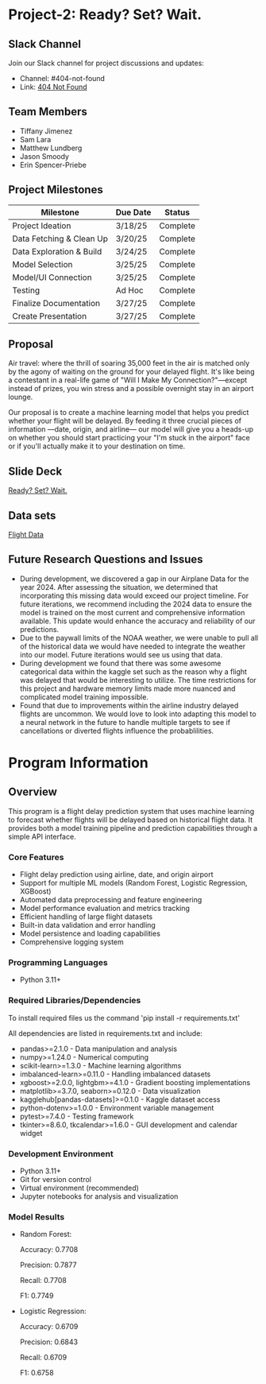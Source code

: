 # Project-2: Ready? Set? Wait.
## Slack Channel
Join our Slack channel for project discussions and updates:
- Channel: #404-not-found
- Link: [404 Not Found](https://aiptwestnovem-cki2893.slack.com/archives/C089LSTUQER)

## Team Members
- Tiffany Jimenez
- Sam Lara
- Matthew Lundberg
- Jason Smoody
- Erin Spencer-Priebe 
 
 ## Project Milestones

| Milestone | Due Date | Status |
|----------|----------|----------|
| Project Ideation | 3/18/25 | Complete |
| Data Fetching & Clean Up | 3/20/25 | Complete |
| Data Exploration & Build | 3/24/25 | Complete |
| Model Selection | 3/25/25 | Complete |
| Model/UI Connection | 3/25/25 | Complete |
| Testing | Ad Hoc | Complete |
| Finalize Documentation | 3/27/25 | Complete |
| Create Presentation | 3/27/25 | Complete |

## Proposal
Air travel: where the thrill of soaring 35,000 feet in the air is matched only by the agony of waiting on the ground for your delayed flight. It's like being a contestant in a real-life game of "Will I Make My Connection?"—except instead of prizes, you win stress and a possible overnight stay in an airport lounge.

Our proposal is to create a machine learning model that helps you predict whether your flight will be delayed. By feeding it three crucial pieces of information —date, origin, and airline— our model will give you a heads-up on whether you should start practicing your "I'm stuck in the airport" face or if you'll actually make it to your destination on time.

## Slide Deck
[Ready? Set? Wait.](https://docs.google.com/presentation/d/1pJ8xgxxK05_RRqku2S9UNKVRdpPeZABSz4UzP7nNt7k/edit?usp=sharing)

## Data sets
[Flight Data](https://www.kaggle.com/datasets/patrickzel/flight-delay-and-cancellation-dataset-2019-2023)

## Future Research Questions and Issues
- During development, we discovered a gap in our Airplane Data for the year 2024. After assessing the situation, we determined that incorporating this missing data would exceed our project timeline. For future iterations, we recommend including the 2024 data to ensure the model is trained on the most current and comprehensive information available. This update would enhance the accuracy and reliability of our predictions.
- Due to the paywall limits of the NOAA weather, we were unable to pull all of the historical data we would have needed to integrate the weather into our model. Future iterations would see us using that data.
- During development we found that there was some awesome categorical data within the kaggle set such as the reason why a flight was delayed that would be interesting to utilize. The time restrictions for this project and hardware memory limits made more nuanced and complicated model training impossible.
- Found that due to improvements within the airline industry delayed flights are uncommon. We would love to look into adapting this model to a neural network in the future to handle multiple targets to see if cancellations or diverted flights influence the probablilities.

# Program Information

## Overview
This program is a flight delay prediction system that uses machine learning to forecast whether flights will be delayed based on historical flight data. It provides both a model training pipeline and prediction capabilities through a simple API interface.

### Core Features
- Flight delay prediction using airline, date, and origin airport
- Support for multiple ML models (Random Forest, Logistic Regression, XGBoost)
- Automated data preprocessing and feature engineering
- Model performance evaluation and metrics tracking
- Efficient handling of large flight datasets
- Built-in data validation and error handling
- Model persistence and loading capabilities
- Comprehensive logging system

### Programming Languages
- Python 3.11+

### Required Libraries/Dependencies

To install required files us the command 'pip install -r requirements.txt'

All dependencies are listed in requirements.txt and include:
- pandas>=2.1.0 - Data manipulation and analysis
- numpy>=1.24.0 - Numerical computing
- scikit-learn>=1.3.0 - Machine learning algorithms
- imbalanced-learn>=0.11.0 - Handling imbalanced datasets
- xgboost>=2.0.0, lightgbm>=4.1.0 - Gradient boosting implementations
- matplotlib>=3.7.0, seaborn>=0.12.0 - Data visualization
- kagglehub[pandas-datasets]>=0.1.0 - Kaggle dataset access
- python-dotenv>=1.0.0 - Environment variable management
- pytest>=7.4.0 - Testing framework
- tkinter>=8.6.0, tkcalendar>=1.6.0 - GUI development and calendar widget 

### Development Environment
- Python 3.11+
- Git for version control
- Virtual environment (recommended)
- Jupyter notebooks for analysis and visualization

### Model Results
- Random Forest:

    Accuracy: 0.7708

    Precision: 0.7877

    Recall: 0.7708

    F1: 0.7749

- Logistic Regression:

    Accuracy: 0.6709

    Precision: 0.6843

    Recall: 0.6709

    F1: 0.6758

